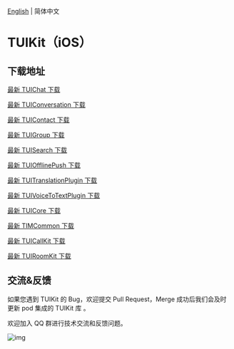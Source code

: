 [English](./README.md) | 简体中文

# TUIKit（iOS）

## 下载地址

[最新 TUIChat 下载](https://im.sdk.cloud.tencent.cn/download/tuikit/7.5.4864/ios/TUIChat.zip)

[最新 TUIConversation 下载](https://im.sdk.cloud.tencent.cn/download/tuikit/7.5.4864/ios/TUIConversation.zip)

[最新 TUIContact 下载](https://im.sdk.cloud.tencent.cn/download/tuikit/7.5.4864/ios/TUIContact.zip)

[最新 TUIGroup 下载](https://im.sdk.cloud.tencent.cn/download/tuikit/7.5.4864/ios/TUIGroup.zip)

[最新 TUISearch 下载](https://im.sdk.cloud.tencent.cn/download/tuikit/7.5.4864/ios/TUISearch.zip)

[最新 TUIOfflinePush 下载](https://im.sdk.cloud.tencent.cn/download/tuikit/7.5.4864/ios/TUIOfflinePush.zip)

[最新 TUITranslationPlugin 下载](https://im.sdk.cloud.tencent.cn/download/tuikit/7.5.4864/ios/TUITranslationPlugin.zip)

[最新 TUIVoiceToTextPlugin 下载](https://im.sdk.cloud.tencent.cn/download/tuikit/7.5.4864/ios/TUIVoiceToTextPlugin.zip)

[最新 TUICore 下载](https://im.sdk.cloud.tencent.cn/download/tuikit/7.5.4864/ios/TUICore.zip)

[最新 TIMCommon 下载](https://im.sdk.cloud.tencent.cn/download/tuikit/7.5.4864/ios/TIMCommon.zip)

[最新 TUICallKit 下载](https://im.sdk.cloud.tencent.cn/download/tuikit/7.5.4864/ios/TUICallKit.zip)

[最新 TUIRoomKit 下载](https://im.sdk.cloud.tencent.cn/download/tuikit/7.5.4864/ios/TUIRoomKit.zip)


## 交流&反馈

如果您遇到 TUIKit 的 Bug，欢迎提交  Pull Request，Merge 成功后我们会及时更新 pod 集成的 TUIKit 库 。

欢迎加入 QQ 群进行技术交流和反馈问题。

![img]( https://im.sdk.qcloud.com/tools/resource/officialwebsite/pictures/doc_tuikit_qq_group.jpg)